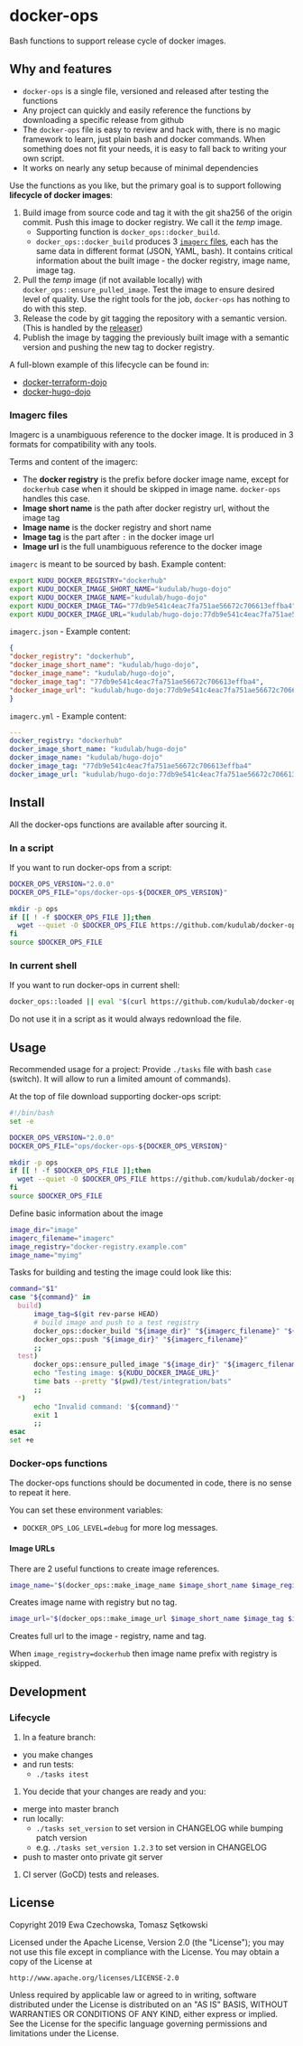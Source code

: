 # docker-ops

Bash functions to support release cycle of docker images.

## Why and features

 * `docker-ops` is a single file, versioned and released after testing the functions
 * Any project can quickly and easily reference the functions by downloading a specific release from github
 * The `docker-ops` file is easy to review and hack with, there is no magic framework to learn, just plain bash and docker commands. When something does not fit your needs, it is easy to fall back to writing your own script.
 * It works on nearly any setup because of minimal dependencies

Use the functions as you like, but the primary goal is to support following **lifecycle of docker images**:
1. Build image from source code and tag it with the git sha256 of the origin commit. Push this image to docker registry. We call it the *temp* image.
   * Supporting function is `docker_ops::docker_build`.
   * `docker_ops::docker_build` produces 3 [`imagerc` files](#imagerc-files), each has the same data in different format (JSON, YAML, bash). It contains critical information about the built image - the docker registry, image name, image tag.
2. Pull the *temp* image (if not available locally) with `docker_ops::ensure_pulled_image`. Test the image to ensure desired level of quality. Use the right tools for the job, `docker-ops` has nothing to do with this step.
3. Release the code by git tagging the repository with a semantic version. (This is handled by the [releaser](https://github.com/kudulab/releaser))
4. Publish the image by tagging the previously built image with a semantic version and pushing the new tag to docker registry.

A full-blown example of this lifecycle can be found in:
 * [docker-terraform-dojo](https://github.com/kudulab/docker-terraform-dojo)
 * [docker-hugo-dojo](https://github.com/kudulab/docker-hugo-dojo)

### Imagerc files

Imagerc is a unambiguous reference to the docker image. It is produced in 3 formats for compatibility with any tools.

Terms and content of the imagerc:
 * The **docker registry** is the prefix before docker image name, except for `dockerhub` case when it should be skipped in image name. `docker-ops` handles this case.
 * **Image short name** is the path after docker registry url, without the image tag
 * **Image name** is the docker registry and short name
 * **Image tag** is the part after `:` in the docker image url
 * **Image url** is the full unambiguous reference to the docker image

`imagerc` is meant to be sourced by bash. Example content:
```bash
export KUDU_DOCKER_REGISTRY="dockerhub"
export KUDU_DOCKER_IMAGE_SHORT_NAME="kudulab/hugo-dojo"
export KUDU_DOCKER_IMAGE_NAME="kudulab/hugo-dojo"
export KUDU_DOCKER_IMAGE_TAG="77db9e541c4eac7fa751ae56672c706613effba4"
export KUDU_DOCKER_IMAGE_URL="kudulab/hugo-dojo:77db9e541c4eac7fa751ae56672c706613effba4"
```

`imagerc.json` - Example content:
```json
{
"docker_registry": "dockerhub",
"docker_image_short_name": "kudulab/hugo-dojo",
"docker_image_name": "kudulab/hugo-dojo",
"docker_image_tag": "77db9e541c4eac7fa751ae56672c706613effba4",
"docker_image_url": "kudulab/hugo-dojo:77db9e541c4eac7fa751ae56672c706613effba4"
}
```

`imagerc.yml` - Example content:
```yaml
---
docker_registry: "dockerhub"
docker_image_short_name: "kudulab/hugo-dojo"
docker_image_name: "kudulab/hugo-dojo"
docker_image_tag: "77db9e541c4eac7fa751ae56672c706613effba4"
docker_image_url: "kudulab/hugo-dojo:77db9e541c4eac7fa751ae56672c706613effba4"
```

## Install
All the docker-ops functions are available after sourcing it.

### In a script

If you want to run docker-ops from a script:
```bash
DOCKER_OPS_VERSION="2.0.0"
DOCKER_OPS_FILE="ops/docker-ops-${DOCKER_OPS_VERSION}"

mkdir -p ops
if [[ ! -f $DOCKER_OPS_FILE ]];then
  wget --quiet -O $DOCKER_OPS_FILE https://github.com/kudulab/docker-ops/releases/download/${DOCKER_OPS_VERSION}/docker-ops
fi
source $DOCKER_OPS_FILE
```

### In current shell
If you want to run docker-ops in current shell:
```bash
docker_ops::loaded || eval "$(curl https://github.com/kudulab/docker-ops/releases/download/${DOCKER_OPS_VERSION}/docker-ops)"
```
 Do not use it in a script as it would always redownload the file.


## Usage
Recommended usage for a project:
Provide `./tasks` file with bash `case` (switch). It will allow to run
 a limited amount of commands).

At the top of file download supporting docker-ops script:
```bash
#!/bin/bash
set -e

DOCKER_OPS_VERSION="2.0.0"
DOCKER_OPS_FILE="ops/docker-ops-${DOCKER_OPS_VERSION}"

mkdir -p ops
if [[ ! -f $DOCKER_OPS_FILE ]];then
  wget --quiet -O $DOCKER_OPS_FILE https://github.com/kudulab/docker-ops/releases/download/${DOCKER_OPS_VERSION}/docker-ops
fi
source $DOCKER_OPS_FILE
```

Define basic information about the image

```bash
image_dir="image"
imagerc_filename="imagerc"
image_registry="docker-registry.example.com"
image_name="myimg"
```

Tasks for building and testing the image could look like this:
```bash
command="$1"
case "${command}" in
  build)
      image_tag=$(git rev-parse HEAD)
      # build image and push to a test registry
      docker_ops::docker_build "${image_dir}" "${imagerc_filename}" "${image_name}" "${image_tag}" "${image_registry}"
      docker_ops::push "${image_dir}" "${imagerc_filename}"
      ;;
  test)
      docker_ops::ensure_pulled_image "${image_dir}" "${imagerc_filename}"
      echo "Testing image: ${KUDU_DOCKER_IMAGE_URL}"
      time bats --pretty "$(pwd)/test/integration/bats"
      ;;
  *)
      echo "Invalid command: '${command}'"
      exit 1
      ;;
esac
set +e
```


### Docker-ops functions
The docker-ops functions should be documented in code, there is no sense to repeat it here.

You can set these environment variables:
  * `DOCKER_OPS_LOG_LEVEL=debug` for more log messages.

#### Image URLs

There are 2 useful functions to create image references.
```sh
image_name="$(docker_ops::make_image_name $image_short_name $image_registry)"
```
Creates image name with registry but no tag.


```sh
image_url="$(docker_ops::make_image_url $image_short_name $image_tag $image_registry)"
```
Creates full url to the image - registry, name and tag.

When `image_registry=dockerhub` then image name prefix with registry is skipped.

## Development

### Lifecycle
1. In a feature branch:
  * you make changes
  * and run tests:
     * `./tasks itest`
1. You decide that your changes are ready and you:
  * merge into master branch
  * run locally:
    * `./tasks set_version` to set version in CHANGELOG while bumping patch version
    * e.g. `./tasks set_version 1.2.3` to set version in CHANGELOG
  * push to master onto private git server
1. CI server (GoCD) tests and releases.

## License

Copyright 2019 Ewa Czechowska, Tomasz Sętkowski

Licensed under the Apache License, Version 2.0 (the "License");
you may not use this file except in compliance with the License.
You may obtain a copy of the License at

    http://www.apache.org/licenses/LICENSE-2.0

Unless required by applicable law or agreed to in writing, software
distributed under the License is distributed on an "AS IS" BASIS,
WITHOUT WARRANTIES OR CONDITIONS OF ANY KIND, either express or implied.
See the License for the specific language governing permissions and
limitations under the License.
